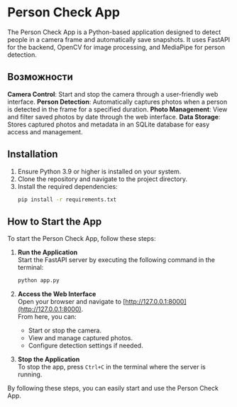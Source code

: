 # Person Check App

The Person Check App is a Python-based application designed to detect people in a camera frame and automatically save snapshots. It uses FastAPI for the backend, OpenCV for image processing, and MediaPipe for person detection.

## Возможности

**Camera Control**: Start and stop the camera through a user-friendly web interface.
**Person Detection**: Automatically captures photos when a person is detected in the frame for a specified duration.
**Photo Management**: View and filter saved photos by date through the web interface.
**Data Storage**: Stores captured photos and metadata in an SQLite database for easy access and management.

## Installation

1. Ensure Python 3.9 or higher is installed on your system.
2. Clone the repository and navigate to the project directory.
3. Install the required dependencies:
   ```bash
   pip install -r requirements.txt
   ```

## How to Start the App

To start the Person Check App, follow these steps:

1. **Run the Application**  
   Start the FastAPI server by executing the following command in the terminal:
   ```bash
   python app.py
   ```

2. **Access the Web Interface**  
   Open your browser and navigate to [http://127.0.0.1:8000](http://127.0.0.1:8000).  
   From here, you can:
   - Start or stop the camera.
   - View and manage captured photos.
   - Configure detection settings if needed.

3. **Stop the Application**  
   To stop the app, press `Ctrl+C` in the terminal where the server is running.

By following these steps, you can easily start and use the Person Check App.
